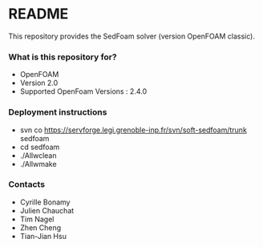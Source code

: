# README #

This repository provides the SedFoam solver (version OpenFOAM classic).

### What is this repository for? ###

* OpenFOAM
* Version 2.0
* Supported OpenFoam Versions : 2.4.0

### Deployment instructions ###

* svn co https://servforge.legi.grenoble-inp.fr/svn/soft-sedfoam/trunk sedfoam
* cd sedfoam
* ./Allwclean
* ./Allwmake

### Contacts ###

* Cyrille Bonamy
* Julien Chauchat
* Tim Nagel
* Zhen Cheng
* Tian-Jian Hsu
